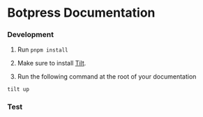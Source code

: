 # Botpress Documentation

### Development

1. Run `pnpm install`

2. Make sure to install [Tilt](https://tilt.dev/).

3. Run the following command at the root of your documentation

```
tilt up
```

### Test
